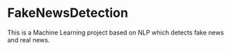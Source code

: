 # FakeNewsDetection
This is a Machine Learning project based on NLP which detects fake news and real news.
